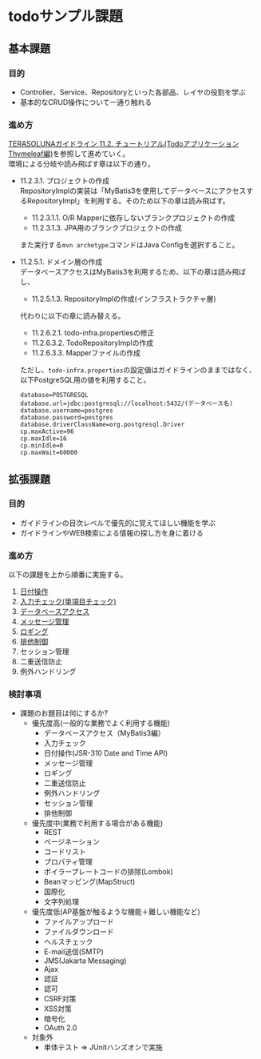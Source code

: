 # todoサンプル課題
## 基本課題
### 目的
- Controller、Service、Repositoryといった各部品、レイヤの役割を学ぶ
- 基本的なCRUD操作について一通り触れる

### 進め方
[TERASOLUNAガイドライン 11.2. チュートリアル(Todoアプリケーション Thymeleaf編)](https://terasolunaorg.github.io/guideline/current/ja/Tutorial/TutorialTodoThymeleaf.html)を参照して進めていく。  
環境による分岐や読み飛ばす章は以下の通り。
- 11.2.3.1. プロジェクトの作成  
  RepositoryImplの実装は「MyBatis3を使用してデータベースにアクセスするRepositoryImpl」を利用する。そのため以下の章は読み飛ばす。
  - 11.2.3.1.1. O/R Mapperに依存しないブランクプロジェクトの作成
  - 11.2.3.1.3. JPA用のブランクプロジェクトの作成

  また実行する`mvn archetype`コマンドはJava Configを選択すること。
- 11.2.5.1. ドメイン層の作成  
  データベースアクセスはMyBatis3を利用するため、以下の章は読み飛ばし、
  - 11.2.5.1.3. RepositoryImplの作成(インフラストラクチャ層)

  代わりに以下の章に読み替える。
  - 11.2.6.2.1. todo-infra.propertiesの修正
  - 11.2.6.3.2. TodoRepositoryImplの作成
  - 11.2.6.3.3. Mapperファイルの作成

  ただし、`todo-infra.properties`の設定値はガイドラインのままではなく、以下PostgreSQL用の値を利用すること。
  ```properties
  database=POSTGRESQL
  database.url=jdbc:postgresql://localhost:5432/(データベース名)
  database.username=postgres
  database.password=postgres
  database.driverClassName=org.postgresql.Driver
  cp.maxActive=96
  cp.maxIdle=16
  cp.minIdle=0
  cp.maxWait=60000
  ```

## 拡張課題
### 目的
- ガイドラインの目次レベルで優先的に覚えてほしい機能を学ぶ
- ガイドラインやWEB検索による情報の探し方を身に着ける

### 進め方
以下の課題を上から順番に実施する。
1. [日付操作](/extended/datetime/README.md)
2. [入力チェック(単項目チェック)](/extended/validation/README.md)
3. [データベースアクセス](/extended/dbaccess/README.md)
4. [メッセージ管理](/extended/message/README.md)
5. [ロギング](/extended/logging/README.md)
6. [排他制御](/extended/exclusioncontrol/README.md)
7. セッション管理
8. 二重送信防止
9. 例外ハンドリング

### 検討事項
- 課題のお題目は何にするか?
  - 優先度高(一般的な業務でよく利用する機能)
    - データベースアクセス（MyBatis3編）
    - 入力チェック
    - 日付操作(JSR-310 Date and Time API)
    - メッセージ管理
    - ロギング
    - 二重送信防止
    - 例外ハンドリング
    - セッション管理
    - 排他制御
  - 優先度中(業務で利用する場合がある機能)
    - REST
    - ページネーション
    - コードリスト
    - プロパティ管理
    - ボイラープレートコードの排除(Lombok)
    - Beanマッピング(MapStruct)
    - 国際化
    - 文字列処理
  - 優先度低(AP基盤が触るような機能＋難しい機能など)
    - ファイルアップロード
    - ファイルダウンロード
    - ヘルスチェック
    - E-mail送信(SMTP)
    - JMS(Jakarta Messaging)
    - Ajax
    - 認証
    - 認可
    - CSRF対策
    - XSS対策
    - 暗号化
    - OAuth 2.0
  - 対象外
    - 単体テスト ⇒ JUnitハンズオンで実施